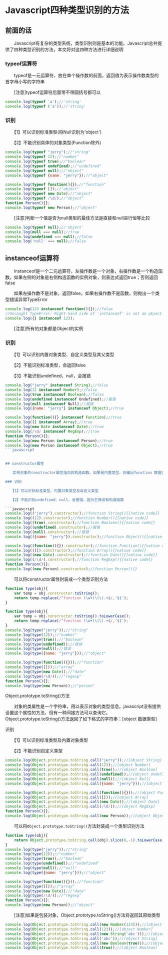 ﻿# Javascript四种类型识别的方法 

## 前面的话

　　Javascript有复杂的类型系统，类型识别则是基本的功能。Javascript总共提供了四种类型识别的方法，本文将对这四种方法进行详细说明


### typeof运算符

　　typeof是一元运算符，放在单个操作数的前面，返回值为表示操作数类型的首字母小写的字符串

　　[注意]typeof运算符后面带不带圆括号都可以

```javascript
console.log(typeof 'a');//'string'
console.log(typeof ('a'));//'string'
```

### 识别

　　【1】可以识别标准类型(将Null识别为'object')　

　　【2】不能识别具体的对象类型(Function除外)

```javascript
console.log(typeof "jerry");//"string"
console.log(typeof 12);//"number"
console.log(typeof true);//"boolean"
console.log(typeof undefined);//"undefined"
console.log(typeof null);//"object"
console.log(typeof {name: "jerry"});//"object"

console.log(typeof function(){});//"function"
console.log(typeof []);//"object"
console.log(typeof new Date);//"object"
console.log(typeof /\d/);//"object"
function Person(){};
console.log(typeof new Person);//"object"
```

　　[注意]判断一个值是否为null类型的最佳方法是直接和null进行恒等比较

```javascript
console.log(typeof null);//'object'
console.log(null === null);//true
console.log(undefined === null);//false
console.log('null' === null);//false
```

## instanceof运算符
　　instanceof是一个二元运算符，左操作数是一个对象，右操作数是一个构造函数。如果左侧的对象是右侧构造函数的实例对象，则表达式返回true；否则返回false

　　如果左操作数不是对象，返回false，如果右操作数不是函数，则抛出一个类型错误异常TypeError

```javascript
console.log(123 instanceof function(){});//false
//Uncaught TypeError: Right-hand side of 'instanceof' is not an object
console.log({} instanceof 123);
```

　　[注意]所有的对象都是Object的实例

### 识别

　　【1】可以识别内置对象类型、自定义类型及其父类型

　　【2】不能识别标准类型，会返回false

　　【3】不能识别undefined、null，会报错

```javascript
console.log("jerry" instanceof String);//false
console.log(12 instanceof Number);//false
console.log(true instanceof Boolean);//false
console.log(undefined instanceof Undefined);//报错
console.log(null instanceof Null);//报错
console.log({name: "jerry"} instanceof Object);//true

console.log(function(){} instanceof Function);//true
console.log([] instanceof Array);//true
console.log(new Date instanceof Date);//true
console.log(/\d/ instanceof RegExp);//true
function Person(){};
console.log(new Person instanceof Person);//true
console.log(new Person instanceof Object);//true
```javascript
 

## constructor属性

　　实例对象的constructor属性指向其构造函数。如果是内置类型，则输出function 数据类型(){[native code]}；如果是自定义类型，则输出function 数据类型(){}

### 识别

　　【1】可以识别标准类型、内置对象类型及自定义类型

　　【2】不能识别undefined、null，会报错，因为它俩没有构造函数

```javascript
console.log(("jerry").constructor);//function String(){[native code]}
console.log((12).constructor);//function Number(){[native code]}
console.log((true).constructor);//function Boolean(){[native code]}
console.log((undefined).constructor);//报错
console.log((null).constructor);//报错
console.log(({name: "jerry"}).constructor);//function Object(){[native code]}

console.log((function(){}).constructor);//function Function(){[native code]}
console.log(([]).constructor);//function Array(){[native code]}
console.log((new Date).constructor);//function Date(){[native code]}
console.log((/\d/).constructor);//function RegExp(){[native code]}
function Person(){};
console.log((new Person).constructor);//function Person(){}
```

　　可以将constructor属性封装成一个类型识别方法

```javascript
function type(obj){
    var temp = obj.constructor.toString();
    return temp.replace(/^function (\w+)\(\).+$/,'$1');
}

function type(obj){
    var temp = obj.constructor.toString().toLowerCase();
    return temp.replace(/^function (\w+)\(\).+$/,'$1');
}
console.log(type("jerry"));//"string"
console.log(type(12));//"number"
console.log(type(true));//"boolean"
console.log(type(undefined));//错误
console.log(type(null));//错误
console.log(type({name: "jerry"}));//"object"

console.log(type(function(){}));//"function"
console.log(type([]));//"array"
console.log(type(new Date));//"date"
console.log(type(/\d/));//"regexp"
function Person(){};
console.log(type(new Person));//"person"
```
 

Object.prototype.toString()方法

　　对象的类属性是一个字符串，用以表示对象的类型信息。javascript没有提供设置这个属性的方法，但有一种间接方法可以查询它。Object.prototype.toString()方法返回了如下格式的字符串：[object 数据类型]

识别

　　【1】可以识别标准类型及内置对象类型

　　【2】不能识别自定义类型

```javascript
console.log(Object.prototype.toString.call("jerry"));//[object String]
console.log(Object.prototype.toString.call(12));//[object Number]
console.log(Object.prototype.toString.call(true));//[object Boolean]
console.log(Object.prototype.toString.call(undefined));//[object Undefined]
console.log(Object.prototype.toString.call(null));//[object Null]
console.log(Object.prototype.toString.call({name: "jerry"}));//[object Object]

console.log(Object.prototype.toString.call(function(){}));//[object Function]
console.log(Object.prototype.toString.call([]));//[object Array]
console.log(Object.prototype.toString.call(new Date));//[object Date]
console.log(Object.prototype.toString.call(/\d/));//[object RegExp]
function Person(){};
console.log(Object.prototype.toString.call(new Person));//[object Object]
```

　　可以将`Object.prototype.toString()`方法封装成一个类型识别方法

```javascript
function type(obj){
    return Object.prototype.toString.call(obj).slice(8,-1).toLowerCase();
}
console.log(type("jerry"));//"string"
console.log(type(12));//"number"
console.log(type(true));//"boolean"
console.log(type(undefined));//"undefined"
console.log(type(null));//"null"
console.log(type({name: "jerry"}));//"object"

console.log(type(function(){}));//"function"
console.log(type([]));//"array"
console.log(type(new Date));//"date"
console.log(type(/\d/));//"regexp"
function Person(){};
console.log(type(new Person));//"object"
```

　　[注意]如果是包装对象，Object.prototype.toString()方法将返回其原始类型


```javascript
console.log(Object.prototype.toString.call(new Number(123)));//[object Number]
console.log(Object.prototype.toString.call(123));//[object Number]
console.log(Object.prototype.toString.call(new String('abc')));//[object String]
console.log(Object.prototype.toString.call('abc'));//[object String]
console.log(Object.prototype.toString.call(new Boolean(true)));//[object Boolean]
console.log(Object.prototype.toString.call(true));//[object Boolean]
````



